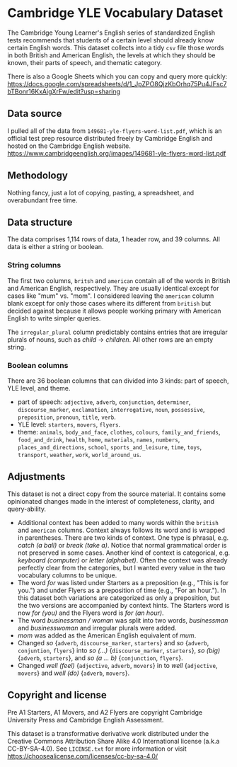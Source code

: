 # Cambridge YLE Vocabulary Dataset

The Cambridge Young Learner's English series of standardized English tests recommends that students of a certain level should already know certain English words. This dataset collects into a tidy `csv` file those words in both British and American English, the levels at which they should be known, their parts of speech, and thematic category.

There is also a Google Sheets which you can copy and query more quickly: <https://docs.google.com/spreadsheets/d/1_JpZPO8QjzKbOrhq75Pu4JFsc7bTBonr16KxAigXrFw/edit?usp=sharing>

## Data source

I pulled all of the data from `149681-yle-flyers-word-list.pdf`, which is an official test prep resource distributed freely by Cambridge English and hosted on the Cambridge English website. <https://www.cambridgeenglish.org/images/149681-yle-flyers-word-list.pdf>

## Methodology

Nothing fancy, just a lot of copying, pasting, a spreadsheet, and overabundant free time.

## Data structure

The data comprises 1,114 rows of data, 1 header row, and 39 columns. All data is either a string or boolean.

### String columns

The first two columns, `britsh` and `american` contain all of the words in British and American English, respectively. They are usually identical except for cases like "mum" vs. "mom". I considered leaving the `american` column blank except for only those cases where its different from `british` but decided against because it allows people working primary with American English to write simpler queries.

The `irregular_plural` column predictably contains entries that are irregular plurals of nouns, such as *child* -> *children*. All other rows are an empty string.

### Boolean columns

There are 36 boolean columns that can divided into 3 kinds: part of speech, YLE level, and theme.

- part of speech: `adjective`,  `adverb`,  `conjunction`,  `determiner`,  `discourse_marker`,  `exclamation`,  `interrogative`,  `noun`,  `possessive`,  `preposition`,  `pronoun`,  `title`, `verb`.
- YLE level: `starters`, `movers`, `flyers`.
- theme: `animals`,  `body_and_face`,  `clothes`,  `colours`,  `family_and_friends`,  `food_and_drink`,  `health`,  `home`,  `materials`,  `names`,  `numbers`,  `places_and_directions`,  `school`,  `sports_and_leisure`,  `time`,  `toys`,  `transport`,  `weather`,  `work`,  `world_around_us`.

## Adjustments

This dataset is not a direct copy from the source material. It contains some opinionated changes made in the interest of completeness, clarity, and query-ability.

- Additional context has been added to many words within the `british` and `american` columns. Context always follows its word and is wrapped in parentheses. There are two kinds of context. One type is phrasal, e.g. *catch (a ball)* or *break (take a)*. Notice that normal grammatical order is not preserved in some cases. Another kind of context is categorical, e.g. *keyboard (computer)* or *letter (alphabet)*. Often the context was already perfectly clear from the categories, but I wanted every value in the two vocabulary columns to be unique.
- The word *for* was listed under Starters as a preposition (e.g., "This is for you.") and under Flyers as a preposition of time (e.g., "For an hour."). In this dataset both variations are categorized as only a preposition, but the two versions are accompanied by context hints. The Starters word is now *for (you)* and the Flyers word is *for (an hour)*.
- The word *businessman / woman* was split into two words, *businessman* and *businesswoman* and irregular plurals were added.
- *mom* was added as the American English equivalent of *mum*.
- Changed *so* {`adverb`, `discourse_marker`, `starters`} and *so* {`adverb`, `conjuntion`, `flyers`} into *so (...)* {`discourse_marker`, `starters`}, *so (big)* {`adverb`, `starters`}, and *so (a ... b)* {`conjunction`, `flyers`}.
- Changed *well (feel)* {`adjective`, `adverb`, `movers`} in to *well* {`adjective`, `movers`} and *well (do)* {`adverb`, `movers`}.

## Copyright and license

Pre A1 Starters, A1 Movers, and A2 Flyers are copyright Cambridge University Press and Cambridge English Assessment.

This dataset is a transformative derivative work distributed under the Creative Commons Attribution Share Alike 4.0 International license (a.k.a CC-BY-SA-4.0). See `LICENSE.txt` for more information or visit <https://choosealicense.com/licenses/cc-by-sa-4.0/>


